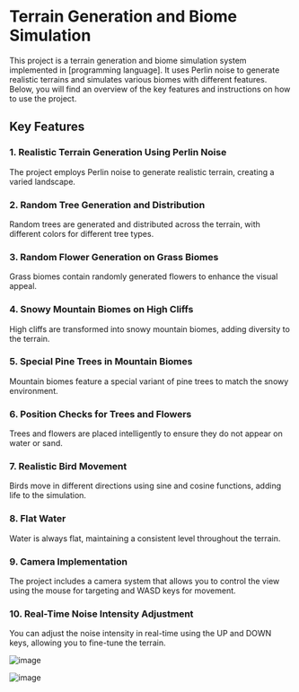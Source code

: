 # Terrain Generation and Biome Simulation

This project is a terrain generation and biome simulation system implemented in [programming language]. It uses Perlin noise to generate realistic terrains and simulates various biomes with different features. Below, you will find an overview of the key features and instructions on how to use the project.

## Key Features

### 1. Realistic Terrain Generation Using Perlin Noise

The project employs Perlin noise to generate realistic terrain, creating a varied landscape.

### 2. Random Tree Generation and Distribution

Random trees are generated and distributed across the terrain, with different colors for different tree types.

### 3. Random Flower Generation on Grass Biomes

Grass biomes contain randomly generated flowers to enhance the visual appeal.

### 4. Snowy Mountain Biomes on High Cliffs

High cliffs are transformed into snowy mountain biomes, adding diversity to the terrain.

### 5. Special Pine Trees in Mountain Biomes

Mountain biomes feature a special variant of pine trees to match the snowy environment.

### 6. Position Checks for Trees and Flowers

Trees and flowers are placed intelligently to ensure they do not appear on water or sand.

### 7. Realistic Bird Movement

Birds move in different directions using sine and cosine functions, adding life to the simulation.

### 8. Flat Water

Water is always flat, maintaining a consistent level throughout the terrain.

### 9. Camera Implementation

The project includes a camera system that allows you to control the view using the mouse for targeting and WASD keys for movement.

### 10. Real-Time Noise Intensity Adjustment

You can adjust the noise intensity in real-time using the UP and DOWN keys, allowing you to fine-tune the terrain.

![image](https://github.com/lumijiez/processing-perlin/assets/59575049/2326e02b-401e-472c-aae0-47afb1489a84)

![image](https://github.com/lumijiez/processing-perlin/assets/59575049/50649d5d-bb59-44e5-a559-29635667917c)




